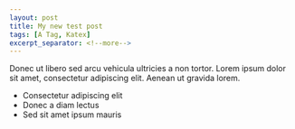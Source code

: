 ```yaml
---
layout: post
title: My new test post
tags: [A Tag, Katex]
excerpt_separator: <!--more-->
---
```


Donec ut libero sed arcu vehicula ultricies a non tortor. Lorem ipsum dolor sit amet, consectetur adipiscing elit. Aenean ut gravida lorem.

- Consectetur adipiscing elit
- Donec a diam lectus
- Sed sit amet ipsum mauris
